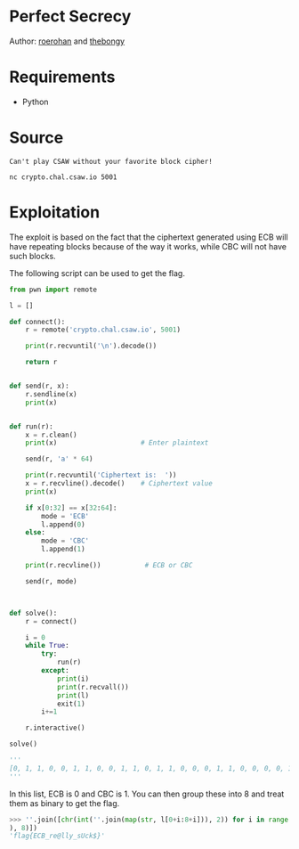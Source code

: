 # Perfect Secrecy

Author: [roerohan](https://github.com/roerohan) and [thebongy](https://github.com/thebongy)

# Requirements

- Python

# Source

```
Can't play CSAW without your favorite block cipher!

nc crypto.chal.csaw.io 5001
```

# Exploitation

The exploit is based on the fact that the ciphertext generated using ECB will have repeating blocks because of the way it works, while CBC will not have such blocks.
<br />

The following script can be used to get the flag.

```py
from pwn import remote

l = []

def connect():
    r = remote('crypto.chal.csaw.io', 5001)

    print(r.recvuntil('\n').decode())

    return r


def send(r, x):
    r.sendline(x)
    print(x)


def run(r):
    x = r.clean()
    print(x)                     # Enter plaintext

    send(r, 'a' * 64)

    print(r.recvuntil('Ciphertext is:  '))
    x = r.recvline().decode()    # Ciphertext value
    print(x)

    if x[0:32] == x[32:64]:
        mode = 'ECB'
        l.append(0)
    else:
        mode = 'CBC'
        l.append(1)

    print(r.recvline())           # ECB or CBC

    send(r, mode)



def solve():
    r = connect()

    i = 0
    while True:
        try:
            run(r)
        except:
            print(i)
            print(r.recvall())
            print(l)
            exit(1)
        i+=1

    r.interactive()

solve()

'''
[0, 1, 1, 0, 0, 1, 1, 0, 0, 1, 1, 0, 1, 1, 0, 0, 0, 1, 1, 0, 0, 0, 0, 1, 0, 1, 1, 0, 0, 1, 1, 1, 0, 1, 1, 1, 1, 0, 1, 1, 0, 1, 0, 0, 0, 1, 0, 1, 0, 1, 0, 0, 0, 0, 1, 1, 0, 1, 0, 0, 0, 0, 1, 0, 0, 1, 0, 1, 1, 1, 1, 1, 0, 1, 1, 1, 0, 0, 1, 0, 0, 1, 1, 0, 0, 1, 0, 1, 0, 1, 0, 0, 0, 0, 0, 0, 0, 1, 1, 0, 1, 1, 0, 0, 0, 1, 1, 0, 1, 1, 0, 0, 0, 1, 1, 1, 1, 0, 0, 1, 0, 1, 0, 1, 1, 1, 1, 1, 0, 1, 1, 1, 0, 0, 1, 1, 0, 1, 0, 1, 0, 1, 0, 1, 0, 1, 1, 0, 0, 0, 1, 1, 0, 1, 1, 0, 1, 0, 1, 1, 0, 0, 1, 0, 0, 1, 0, 0, 0, 1, 1, 1, 1, 1, 0, 1]
'''
```

In this list, ECB is 0 and CBC is 1. You can then group these into 8 and treat them as binary to get the flag.

```py
>>> ''.join([chr(int(''.join(map(str, l[0+i:8+i])), 2)) for i in range(0, len(l
), 8)])
'flag{ECB_re@lly_sUck$}'
```